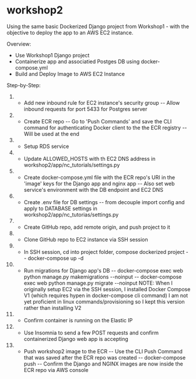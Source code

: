 # workshop2

Using the same basic Dockerized Django project from Workshop1 -
with the objective to deploy the app to an AWS EC2 instance.

Overview:
  - Use Workshop1 Django project
  - Containerize app and associatied Postges DB using docker-compose.yml
  - Build and Deploy Image to AWS EC2 Instance

Step-by-Step:
   1. - Add new inbound rule for EC2 instance's security group 
        -- Allow inbound requests for port 5433 for Postgres server     
   2. - Create ECR repo
        -- Go to 'Push Commands' and save the CLI command for authenticating Docker client to the the ECR registry
        -- Will be used at the end
   3. - Setup RDS service
   4. - Update ALLOWED_HOSTS with th EC2 DNS address in workshop2/app/nc_tutorials/settings.py 
   5. - Create docker-compose.yml file with the ECR repo's URI
        in the 'image' keys for the Django app and nginx app
        -- Also set web service's environment with the DB endpoint and EC2 DNS 
   6. - Create .env file for DB settings 
        -- from decouple import config and apply to DATABASE settings in workshop2/app/nc_tutorias/settings.py 
   7. - Create GitHub repo, add remote origin, and push project to it
   8. - Clone GitHub repo to EC2 instance via SSH session
   9. - In SSH session, cd into project folder, compose dockerized project
        -- docker-compose up -d
  10. - Run migrations for Django app's DB
        -- docker-compose exec web python manage.py makemigrations --noinput
        -- docker-compose exec web python manage.py migrate --noinput
    NOTE: When I originally setup EC2 via the SSH session, I installed Docker Compose V1 (which requires hypen in docker-compose cli command)
          I am not yet proficient in linux commands/provisioning so I kept this version rather than installing V2
  11. - Confirm container is running on the Elastic IP
  12. - Use Insomnia to send a few POST requests and confirm containerized Django web app is accepting
  13. - Push workshop2 image to the ECR 
        -- Use the CLI Push Command that was saved after the ECR repo was created
        -- docker-compose push 
        -- Confirm the Django and NGINX images are now inside the ECR repo via AWS console 
